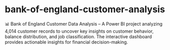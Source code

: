 # bank-of-england-customer-analysis
📊 Bank of England Customer Data Analysis – A Power BI project analyzing 4,014 customer records to uncover key insights on customer behavior, balance distribution, and job classification. The interactive dashboard provides actionable insights for financial decision-making.
